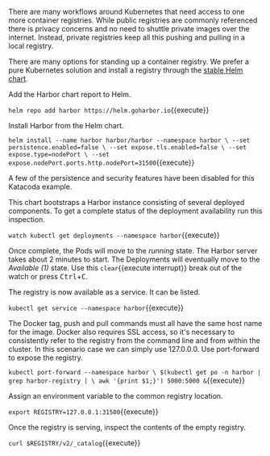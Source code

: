 There are many workflows around Kubernetes that need access to one more container registries. While public registries are commonly referenced there is privacy concerns and no need to shuttle private images over the internet. Instead, private registries keep all this pushing and pulling in a local registry.

There are many options for standing up a container registry. We prefer a pure Kubernetes solution and install a registry through the [stable Helm chart](https://github.com/helm/charts/tree/master/stable/docker-registry#docker-registry-helm-chart).

Add the Harbor chart report to Helm.

`helm repo add harbor https://helm.goharbor.io`{{execute}}

Install Harbor from the Helm chart.

`helm install --name harbor harbor/harbor --namespace harbor \
--set persistence.enabled=false \
--set expose.tls.enabled=false \
--set expose.type=nodePort \
--set expose.nodePort.ports.http.nodePort=31500`{{execute}}

A few of the persistence and security features have been disabled for this Katacoda example. 

This chart bootstraps a Harbor instance consisting of several deployed components. To get a complete status of the deployment availability run this inspection.

`watch kubectl get deployments --namespace harbor`{{execute}}

Once complete, the Pods will move to the _running_ state. The Harbor server takes about 2 minutes to start. The Deployments will eventually move to the _Available (1)_ state. Use this ```clear```{{execute interrupt}} break out of the watch or press <kbd>Ctrl</kbd>+<kbd>C</kbd>.

The registry is now available as a service. It can be listed.

`kubectl get service --namespace harbor`{{execute}}

The Docker tag, push and pull commands must all have the same host name for the image. Docker also requires SSL access, so it's necessary to consistently refer to the registry from the command line and from within the cluster. In this scenario case we can simply use 127.0.0.0. Use port-forward to expose the registry.

`kubectl port-forward --namespace harbor \
$(kubectl get po -n harbor | grep harbor-registry | \
awk '{print $1;}') 5000:5000 &`{{execute}}

Assign an environment variable to the common registry location.

`export REGISTRY=127.0.0.1:31500`{{execute}}

Once the registry is serving, inspect the contents of the empty registry.

`curl $REGISTRY/v2/_catalog`{{execute}}
